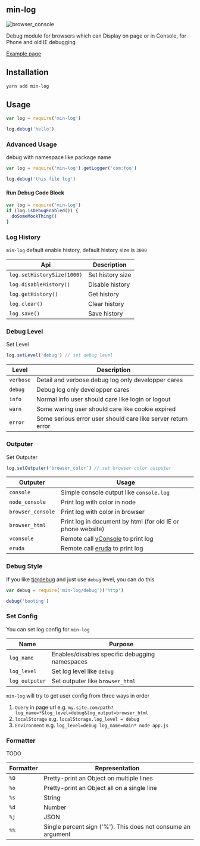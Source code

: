 min-log
---

![browser_console](https://user-images.githubusercontent.com/4565306/31819867-43e78e34-b564-11e7-9ad4-1877c97a3660.png)

Debug module for browsers which can Display on page or in Console, for Phone and old IE debugging

[Example page](http://chunpu.github.io/min-log/example)

## Installation

```sh
yarn add min-log
```


## Usage

```js
var log = require('min-log')

log.debug('hello')
```

### Advanced Usage

debug with namespace like package name

```js
var log = require('min-log').getLogger('com:foo')

log.debug('this file log')
```


#### Run Debug Code Block

```js
var log = require('min-log')
if (log.isDebugEnabled()) {
  doSomeMockThing()
}
```

### Log History

`min-log` default enable history, default history size is `3000`

Api | Description
--- | ---
`log.setHistorySize(1000)` | Set history size
`log.disableHistory()` | Disable history
`log.getHistory()` | Get history
`log.clear()` | Clear history
`log.save()` | Save history

### Debug Level

Set Level

```js
log.setLevel('debug') // set debug level
```

Level | Description
--- | ---
`verbose` | Detail and verbose debug log only developper cares
`debug` | Debug log only developper cares
`info` | Normal info user should care like login or logout
`warn` | Some waring user should care like cookie expired
`error` | Some serious error user should care like server return error

### Outputer

Set Outputer

```js
log.setOutputer('browser_color') // set browser color outputer
```

Outputer | Usage
--- | ---
`console` | Simple console output like `console.log`
`node_console` | Print log with color in node
`browser_console` | Print log with color in browser
`browser_html` | Print log in document by html (for old IE or phone website)
`vconsole` | Remote call [vConsole](https://github.com/Tencent/vConsole) to print log
`eruda` | Remote call [eruda](https://github.com/liriliri/eruda) to print log

### Debug Style

If you like [tj@debug](https://github.com/visionmedia/debug) and just use `debug` level, you can do this

```js
var debug = require('min-log/debug')('http')

debug('booting')
```

### Set Config

You can set log config for `min-log`

Name | Purpose
--- | ---
`log_name` | Enables/disables specific debugging namespaces
`log_level` | Set log level like `debug`
`log_outputer` | Set outputer like `browser_html`

`min-log` will try to get user config from three ways in order

1. `Query` in page url e.g. `my.site.com/path?log_name=*&log_level=debug&log_output=browser_html`
1. `localStorage` e.g. `localStorage.log_level = debug`
1. `Environment` e.g. `log_level=debug log_name=main* node app.js`

### Formatter

TODO

Formatter | Representation
--- | ---
`%O` | Pretty-print an Object on multiple lines
`%o` | Pretty-print an Object all on a single line
`%s` | String
`%d` | Number
`%j` | JSON
`%%` | Single percent sign ('%'). This does not consume an argument
